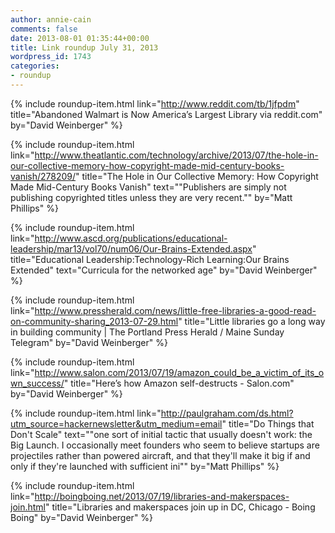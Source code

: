 ```yaml
---
author: annie-cain
comments: false
date: 2013-08-01 01:35:44+00:00
title: Link roundup July 31, 2013
wordpress_id: 1743
categories:
- roundup
---
```


{% include roundup-item.html
  link="http://www.reddit.com/tb/1jfpdm"
  title="Abandoned Walmart is Now America’s Largest Library via reddit.com"
  by="David Weinberger"
%}

{% include roundup-item.html
  link="http://www.theatlantic.com/technology/archive/2013/07/the-hole-in-our-collective-memory-how-copyright-made-mid-century-books-vanish/278209/"
  title="The Hole in Our Collective Memory: How Copyright Made Mid-Century Books Vanish"
  text="\"Publishers are simply not publishing copyrighted titles unless they are very recent.\""
  by="Matt Phillips"
%}

{% include roundup-item.html
  link="http://www.ascd.org/publications/educational-leadership/mar13/vol70/num06/Our-Brains-Extended.aspx"
  title="Educational Leadership:Technology-Rich Learning:Our Brains Extended"
  text="Curricula for the networked age"
  by="David Weinberger"
%}

{% include roundup-item.html
  link="http://www.pressherald.com/news/little-free-libraries-a-good-read-on-community-sharing_2013-07-29.html"
  title="Little libraries go a long way in building community | The Portland Press Herald / Maine Sunday Telegram"
  by="David Weinberger"
%}

{% include roundup-item.html
  link="http://www.salon.com/2013/07/19/amazon_could_be_a_victim_of_its_own_success/"
  title="Here’s how Amazon self-destructs - Salon.com"
  by="David Weinberger"
%}

{% include roundup-item.html
  link="http://paulgraham.com/ds.html?utm_source=hackernewsletter&utm_medium=email"
  title="Do Things that Don't Scale"
  text="\"one sort of initial tactic that usually doesn't work: the Big Launch. I occasionally meet founders who seem to believe startups are projectiles rather than powered aircraft, and that they'll make it big if and only if they're launched with sufficient ini\""
  by="Matt Phillips"
%}

{% include roundup-item.html
  link="http://boingboing.net/2013/07/19/libraries-and-makerspaces-join.html"
  title="Libraries and makerspaces join up in DC, Chicago - Boing Boing"
  by="David Weinberger"
%}

